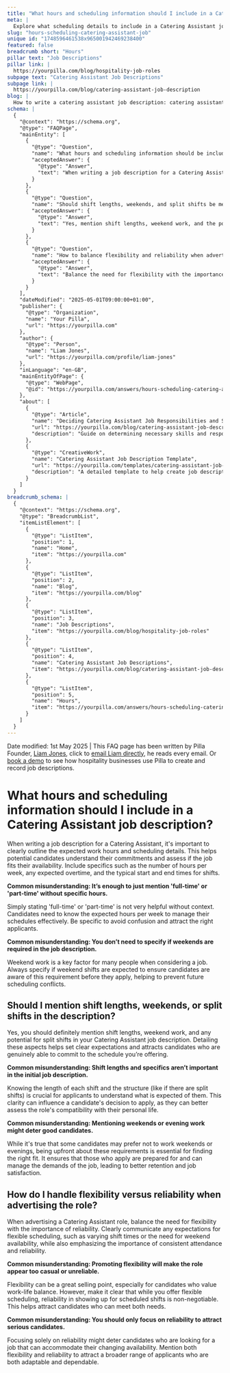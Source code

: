 ```yaml
---
title: "What hours and scheduling information should I include in a Catering Assistant job description?"
meta: |
  Explore what scheduling details to include in a Catering Assistant job description, covering shift lengths, weekend work, and handling role flexibility.
slug: "hours-scheduling-catering-assistant-job"
unique id: "1748596461538x965001942469238400"
featured: false
breadcrumb short: "Hours"
pillar text: "Job Descriptions"
pillar link: |
  https://yourpilla.com/blog/hospitality-job-roles
subpage text: "Catering Assistant Job Descriptions"
subpage link: |
  https://yourpilla.com/blog/catering-assistant-job-description
blog: |
  How to write a catering assistant job description: catering assistant job description template included.
schema: |
  {
    "@context": "https://schema.org",
    "@type": "FAQPage",
    "mainEntity": [
      {
        "@type": "Question",
        "name": "What hours and scheduling information should be included in a Catering Assistant job description?",
        "acceptedAnswer": {
          "@type": "Answer",
          "text": "When writing a job description for a Catering Assistant, include details such as the number of hours per week, expected overtime, and typical start and end times for shifts. Be specific about the work hours to help candidates understand their commitments and decide if the job fits their availability. Specify weekend and evening work requirements to help prevent future scheduling conflicts."
        }
      },
      {
        "@type": "Question",
        "name": "Should shift lengths, weekends, and split shifts be mentioned in a Catering Assistant job description?",
        "acceptedAnswer": {
          "@type": "Answer",
          "text": "Yes, mention shift lengths, weekend work, and the potential for split shifts in your Catering Assistant job description. By detailing these aspects, you set clear expectations and attract candidates who can commit to the schedule you are offering. Including such details ensures that candidates are aware of what is expected and can assess the role's compatibility with their personal life."
        }
      },
      {
        "@type": "Question",
        "name": "How to balance flexibility and reliability when advertising a Catering Assistant role?",
        "acceptedAnswer": {
          "@type": "Answer",
          "text": "Balance the need for flexibility with the importance of reliability when advertising a Catering Assistant role. Communicate expectations for flexible scheduling, such as varying shift times or weekend availability, while also emphasizing the importance of consistent attendance and reliability. This approach helps attract candidates who are both adaptable and dependable, ensuring a good fit for both employee and employer."
        }
      }
    ],
    "dateModified": "2025-05-01T09:00:00+01:00",
    "publisher": {
      "@type": "Organization",
      "name": "Your Pilla",
      "url": "https://yourpilla.com"
    },
    "author": {
      "@type": "Person",
      "name": "Liam Jones",
      "url": "https://yourpilla.com/profile/liam-jones"
    },
    "inLanguage": "en-GB",
    "mainEntityOfPage": {
      "@type": "WebPage",
      "@id": "https://yourpilla.com/answers/hours-scheduling-catering-assistant-job"
    },
    "about": [
      {
        "@type": "Article",
        "name": "Deciding Catering Assistant Job Responsibilities and Skills",
        "url": "https://yourpilla.com/blog/catering-assistant-job-description",
        "description": "Guide on determining necessary skills and responsibilities for a Catering Assistant job."
      },
      {
        "@type": "CreativeWork",
        "name": "Catering Assistant Job Description Template",
        "url": "https://yourpilla.com/templates/catering-assistant-job-description",
        "description": "A detailed template to help create job descriptions for Catering Assistants."
      }
    ]
  }
breadcrumb_schema: |
  {
    "@context": "https://schema.org",
    "@type": "BreadcrumbList",
    "itemListElement": [
      {
        "@type": "ListItem",
        "position": 1,
        "name": "Home",
        "item": "https://yourpilla.com"
      },
      {
        "@type": "ListItem",
        "position": 2,
        "name": "Blog",
        "item": "https://yourpilla.com/blog"
      },
      {
        "@type": "ListItem",
        "position": 3,
        "name": "Job Descriptions",
        "item": "https://yourpilla.com/blog/hospitality-job-roles"
      },
      {
        "@type": "ListItem",
        "position": 4,
        "name": "Catering Assistant Job Descriptions",
        "item": "https://yourpilla.com/blog/catering-assistant-job-description"
      },
      {
        "@type": "ListItem",
        "position": 5,
        "name": "Hours",
        "item": "https://yourpilla.com/answers/hours-scheduling-catering-assistant-job"
      }
    ]
  }
---
```


Date modified: 1st May 2025 | This FAQ page has been written by Pilla Founder, [Liam Jones](https://yourpilla.com/profile/liam-jones), click to [email Liam directly](https://mailto:liam@yourpilla.com), he reads every email. Or [book a demo](https://calendly.com/pilla/demo) to see how hospitality businesses use Pilla to create and record job descriptions.

# What hours and scheduling information should I include in a Catering Assistant job description?

When writing a job description for a Catering Assistant, it's important to clearly outline the expected work hours and scheduling details. This helps potential candidates understand their commitments and assess if the job fits their availability. Include specifics such as the number of hours per week, any expected overtime, and the typical start and end times for shifts.

**Common misunderstanding: It’s enough to just mention 'full-time' or 'part-time' without specific hours.**

Simply stating 'full-time' or 'part-time' is not very helpful without context. Candidates need to know the expected hours per week to manage their schedules effectively. Be specific to avoid confusion and attract the right applicants.

**Common misunderstanding: You don’t need to specify if weekends are required in the job description.**

Weekend work is a key factor for many people when considering a job. Always specify if weekend shifts are expected to ensure candidates are aware of this requirement before they apply, helping to prevent future scheduling conflicts.

## Should I mention shift lengths, weekends, or split shifts in the description?

Yes, you should definitely mention shift lengths, weekend work, and any potential for split shifts in your Catering Assistant job description. Detailing these aspects helps set clear expectations and attracts candidates who are genuinely able to commit to the schedule you’re offering.

**Common misunderstanding: Shift lengths and specifics aren’t important in the initial job description.**

Knowing the length of each shift and the structure (like if there are split shifts) is crucial for applicants to understand what is expected of them. This clarity can influence a candidate's decision to apply, as they can better assess the role's compatibility with their personal life.

**Common misunderstanding: Mentioning weekends or evening work might deter good candidates.**

While it's true that some candidates may prefer not to work weekends or evenings, being upfront about these requirements is essential for finding the right fit. It ensures that those who apply are prepared for and can manage the demands of the job, leading to better retention and job satisfaction.

## How do I handle flexibility versus reliability when advertising the role?

When advertising a Catering Assistant role, balance the need for flexibility with the importance of reliability. Clearly communicate any expectations for flexible scheduling, such as varying shift times or the need for weekend availability, while also emphasizing the importance of consistent attendance and reliability.

**Common misunderstanding: Promoting flexibility will make the role appear too casual or unreliable.**

Flexibility can be a great selling point, especially for candidates who value work-life balance. However, make it clear that while you offer flexible scheduling, reliability in showing up for scheduled shifts is non-negotiable. This helps attract candidates who can meet both needs.

**Common misunderstanding: You should only focus on reliability to attract serious candidates.**

Focusing solely on reliability might deter candidates who are looking for a job that can accommodate their changing availability. Mention both flexibility and reliability to attract a broader range of applicants who are both adaptable and dependable.
